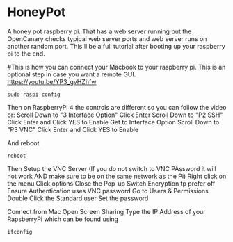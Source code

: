 # HoneyPot
A honey pot raspberry pi. That has a web server running but the OpenCanary checks typical web server ports and web server runs on another random port.
This'll be a full tutorial after booting up your raspberry pi to the end.


#This is how you can connect your Macbook to your raspberry pi. This is an optional step in case you want a remote GUI.
  https://youtu.be/YP3_gvHZhfw

```linux
sudo raspi-config
```
Then on RaspberryPi 4 the controls are different so you can follow the video or:
  Scroll Down to "3 Interface Option"
  Click Enter
  Scroll Down to "P2 SSH"
  Click Enter and Click YES to Enable
  Get to Interface Option
  Scroll Down to "P3 VNC"
  Click Enter and Click YES to Enable

And reboot

```linux
reboot
```

Then Setup the VNC Server (If you do not switch to VNC PAssword it will not work AND make sure to be on the same network as the Pi)
  Right click on the menu
  Click options
  Close the Pop-up
  Switch Encryption tp prefer off
  Ensure Authentication uses VNC password
  Go to Users & Permissions
  Double Click the Standard user
  Set the password

Connect from Mac
  Open Screen Sharing
  Type the IP Address of your RapsberryPi which can be found using
```linux
ifconfig
```
